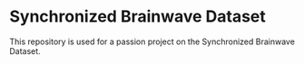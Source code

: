 # Synchronized Brainwave Dataset 
This repository is used for a passion project on the Synchronized Brainwave Dataset. 
